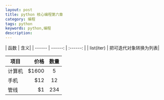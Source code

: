 ```yaml
---
layout: post
title: python 核心编程第六章
category: 编程
tags: python
keywords: python,编程
description: 
---
```

| 函数 | 含义|
| ------ | ------: | :------: |
| list(iter) | 把可迭代对象转换为列表|



| 项目        | 价格   |  数量  |
| --------   | -----:  | :----:  |
| 计算机     | $1600 |   5     |
| 手机        |   $12   |   12   |
| 管线        |    $1    |  234  |